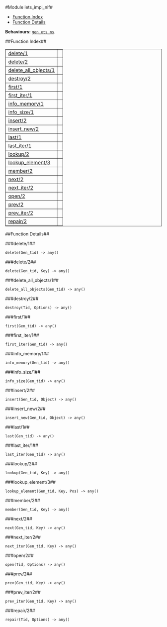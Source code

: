

#Module lets_impl_nif#
* [Function Index](#index)
* [Function Details](#functions)


__Behaviours:__ [`gen_ets_ns`](gen_ets_ns.md).<a name="index"></a>

##Function Index##


<table width="100%" border="1" cellspacing="0" cellpadding="2" summary="function index"><tr><td valign="top"><a href="#delete-1">delete/1</a></td><td></td></tr><tr><td valign="top"><a href="#delete-2">delete/2</a></td><td></td></tr><tr><td valign="top"><a href="#delete_all_objects-1">delete_all_objects/1</a></td><td></td></tr><tr><td valign="top"><a href="#destroy-2">destroy/2</a></td><td></td></tr><tr><td valign="top"><a href="#first-1">first/1</a></td><td></td></tr><tr><td valign="top"><a href="#first_iter-1">first_iter/1</a></td><td></td></tr><tr><td valign="top"><a href="#info_memory-1">info_memory/1</a></td><td></td></tr><tr><td valign="top"><a href="#info_size-1">info_size/1</a></td><td></td></tr><tr><td valign="top"><a href="#insert-2">insert/2</a></td><td></td></tr><tr><td valign="top"><a href="#insert_new-2">insert_new/2</a></td><td></td></tr><tr><td valign="top"><a href="#last-1">last/1</a></td><td></td></tr><tr><td valign="top"><a href="#last_iter-1">last_iter/1</a></td><td></td></tr><tr><td valign="top"><a href="#lookup-2">lookup/2</a></td><td></td></tr><tr><td valign="top"><a href="#lookup_element-3">lookup_element/3</a></td><td></td></tr><tr><td valign="top"><a href="#member-2">member/2</a></td><td></td></tr><tr><td valign="top"><a href="#next-2">next/2</a></td><td></td></tr><tr><td valign="top"><a href="#next_iter-2">next_iter/2</a></td><td></td></tr><tr><td valign="top"><a href="#open-2">open/2</a></td><td></td></tr><tr><td valign="top"><a href="#prev-2">prev/2</a></td><td></td></tr><tr><td valign="top"><a href="#prev_iter-2">prev_iter/2</a></td><td></td></tr><tr><td valign="top"><a href="#repair-2">repair/2</a></td><td></td></tr></table>


<a name="functions"></a>

##Function Details##

<a name="delete-1"></a>

###delete/1##


`delete(Gen_tid) -> any()`

<a name="delete-2"></a>

###delete/2##


`delete(Gen_tid, Key) -> any()`

<a name="delete_all_objects-1"></a>

###delete_all_objects/1##


`delete_all_objects(Gen_tid) -> any()`

<a name="destroy-2"></a>

###destroy/2##


`destroy(Tid, Options) -> any()`

<a name="first-1"></a>

###first/1##


`first(Gen_tid) -> any()`

<a name="first_iter-1"></a>

###first_iter/1##


`first_iter(Gen_tid) -> any()`

<a name="info_memory-1"></a>

###info_memory/1##


`info_memory(Gen_tid) -> any()`

<a name="info_size-1"></a>

###info_size/1##


`info_size(Gen_tid) -> any()`

<a name="insert-2"></a>

###insert/2##


`insert(Gen_tid, Object) -> any()`

<a name="insert_new-2"></a>

###insert_new/2##


`insert_new(Gen_tid, Object) -> any()`

<a name="last-1"></a>

###last/1##


`last(Gen_tid) -> any()`

<a name="last_iter-1"></a>

###last_iter/1##


`last_iter(Gen_tid) -> any()`

<a name="lookup-2"></a>

###lookup/2##


`lookup(Gen_tid, Key) -> any()`

<a name="lookup_element-3"></a>

###lookup_element/3##


`lookup_element(Gen_tid, Key, Pos) -> any()`

<a name="member-2"></a>

###member/2##


`member(Gen_tid, Key) -> any()`

<a name="next-2"></a>

###next/2##


`next(Gen_tid, Key) -> any()`

<a name="next_iter-2"></a>

###next_iter/2##


`next_iter(Gen_tid, Key) -> any()`

<a name="open-2"></a>

###open/2##


`open(Tid, Options) -> any()`

<a name="prev-2"></a>

###prev/2##


`prev(Gen_tid, Key) -> any()`

<a name="prev_iter-2"></a>

###prev_iter/2##


`prev_iter(Gen_tid, Key) -> any()`

<a name="repair-2"></a>

###repair/2##


`repair(Tid, Options) -> any()`

